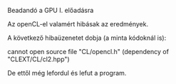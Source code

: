 Beadandó a GPU I. előadásra

Az openCL-el valamért hibásak az eredmények.

A következő hibaüzenetet dobja (a minta kódoknál is):

cannot open source file "CL/opencl.h" (dependency of "CLEXT/CL/cl2.hpp")

De ettől még lefordul  és lefut a program.
